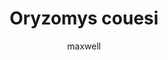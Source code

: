 ---
layout: post
author: maxwell
title: Oryzomys couesi
description: 
tags: []
image: 
  feature: 
  credit: 
  creditlink: 
permalink: oryzomys-couesi
---